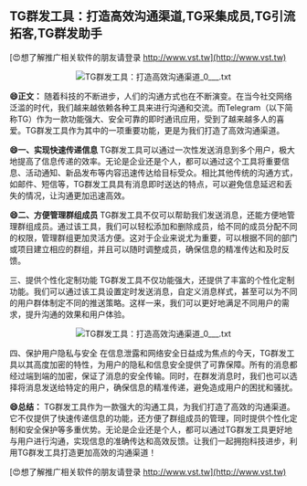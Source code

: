 ## **TG群发工具：打造高效沟通渠道,TG采集成员,TG引流拓客,TG群发助手**

[😍想了解推广相关软件的朋友请登录 http://www.vst.tw](http://www.vst.tw)

 <center><img src="https://vst.tw/MP4/tuiguang/png/4.png" alt="TG群发工具：打造高效沟通渠道_0___.txt"></center>

**😄正文：**
随着科技的不断进步，人们的沟通方式也在不断演变。在当今社交网络泛滥的时代，我们越来越依赖各种工具来进行沟通和交流。而Telegram（以下简称TG）作为一款功能强大、安全可靠的即时通讯应用，受到了越来越多人的喜爱。TG群发工具作为其中的一项重要功能，更是为我们打造了高效沟通渠道。

**😄一、实现快速传递信息**
TG群发工具可以通过一次性发送消息到多个用户，极大地提高了信息传递的效率。无论是企业还是个人，都可以通过这个工具将重要信息、活动通知、新品发布等内容迅速传达给目标受众。相比其他传统的沟通方式，如邮件、短信等，TG群发工具具有消息即时送达的特点，可以避免信息延迟和丢失的情况，让沟通更加迅速高效。

**😄二、方便管理群组成员**
TG群发工具不仅可以帮助我们发送消息，还能方便地管理群组成员。通过该工具，我们可以轻松添加和删除成员，给不同的成员分配不同的权限，管理群组更加灵活方便。这对于企业来说尤为重要，可以根据不同的部门或项目建立相应的群组，并且可以随时调整成员，确保信息的精准传达和及时反馈。

三、提供个性化定制功能
TG群发工具不仅功能强大，还提供了丰富的个性化定制功能。我们可以通过该工具设置定时发送消息，自定义消息样式，甚至可以为不同的用户群体制定不同的推送策略。这样一来，我们可以更好地满足不同用户的需求，提升沟通的效果和用户体验。

 <center><img src="https://vst.tw/MP4/tuiguang/png/7.png" alt="TG群发工具：打造高效沟通渠道_0___.txt"></center>

四、保护用户隐私与安全
在信息泄露和网络安全日益成为焦点的今天，TG群发工具以其高度加密的特性，为用户的隐私和信息安全提供了可靠保障。所有的消息都经过端到端的加密，保证了消息的安全传输。同时，在群发消息时，我们也可以选择将消息发送给特定的用户，确保信息的精准传递，避免造成用户的困扰和骚扰。

**😄总结：**
TG群发工具作为一款强大的沟通工具，为我们打造了高效的沟通渠道。它不仅提供了快速传递信息的功能，还方便了群组成员的管理，同时提供个性化定制和安全保护等多重优势。无论是企业还是个人，都可以通过TG群发工具更好地与用户进行沟通，实现信息的准确传达和高效反馈。让我们一起拥抱科技进步，利用TG群发工具打造更加高效的沟通渠道！

[😍想了解推广相关软件的朋友请登录 http://www.vst.tw](http://www.vst.tw)



